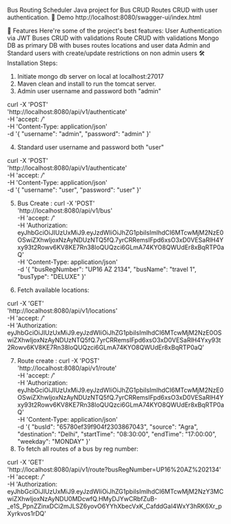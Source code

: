 Bus Routing Scheduler
Java project for Bus CRUD Routes CRUD with user authentication.
🚀 Demo
http://localhost:8080/swagger-ui/index.html

🧐 Features
Here're some of the project's best features:
User Authentication via JWT
Buses CRUD with validations
Route CRUD with validations
Mongo DB as primary DB with buses routes locations and user data
Admin and Standard users with create/update restrictions on non admin users
🛠️ Installation Steps:
1. Initiate mongo db server on local at localhost:27017
2. Maven clean and install to run the tomcat server.
3. Admin user username and password both "admin"


curl -X 'POST' \
  'http://localhost:8080/api/v1/authenticate' \
  -H 'accept: */*' \
  -H 'Content-Type: application/json' \
  -d '{
  "username": "admin",
  "password": "admin"
}'


4. Standard user username and password both "user"


curl -X 'POST' \
  'http://localhost:8080/api/v1/authenticate' \
  -H 'accept: */*' \
  -H 'Content-Type: application/json' \
  -d '{
  "username": "user",
  "password": "user"
}'



5. Bus Create :
curl -X 'POST' \
  'http://localhost:8080/api/v1/bus' \
  -H 'accept: */*' \
  -H 'Authorization: eyJhbGciOiJIUzUxMiJ9.eyJzdWIiOiJhZG1pbiIsImlhdCI6MTcwMjM2NzE0OSwiZXhwIjoxNzAyNDUzNTQ5fQ.7yrCRRemsIFpd6xsO3xD0VESaRlH4Yxy93t2Rowv6KV8KE7Rn38loQUQzci6GLmA74KYO8QWUdEr8xBqRTP0aQ' \
  -H 'Content-Type: application/json' \
  -d '{
  "busRegNumber": "UP16 AZ 2134",
  "busName": "travel 1",
  "busType": "DELUXE"
}'

6. Fetch available locations:


curl -X 'GET' \
  'http://localhost:8080/api/v1/locations' \
  -H 'accept: */*' \
  -H 'Authorization: eyJhbGciOiJIUzUxMiJ9.eyJzdWIiOiJhZG1pbiIsImlhdCI6MTcwMjM2NzE0OSwiZXhwIjoxNzAyNDUzNTQ5fQ.7yrCRRemsIFpd6xsO3xD0VESaRlH4Yxy93t2Rowv6KV8KE7Rn38loQUQzci6GLmA74KYO8QWUdEr8xBqRTP0aQ'

7. Route create : 
curl -X 'POST' \
  'http://localhost:8080/api/v1/route' \
  -H 'accept: */*' \
  -H 'Authorization: eyJhbGciOiJIUzUxMiJ9.eyJzdWIiOiJhZG1pbiIsImlhdCI6MTcwMjM2NzE0OSwiZXhwIjoxNzAyNDUzNTQ5fQ.7yrCRRemsIFpd6xsO3xD0VESaRlH4Yxy93t2Rowv6KV8KE7Rn38loQUQzci6GLmA74KYO8QWUdEr8xBqRTP0aQ' \
  -H 'Content-Type: application/json' \
  -d '{
  "busId": "65780ef39f904f2303867043",
  "source": "Agra",
  "destination": "Delhi",
  "startTime": "08:30:00",
  "endTime": "17:00:00",
  "weekday": "MONDAY"
}'
8. To fetch all routes of a bus by reg number:

curl -X 'GET' \
  'http://localhost:8080/api/v1/route?busRegNumber=UP16%20AZ%202134' \
  -H 'accept: */*' \
  -H 'Authorization: eyJhbGciOiJIUzUxMiJ9.eyJzdWIiOiJhZG1pbiIsImlhdCI6MTcwMjM2NzY3MCwiZXhwIjoxNzAyNDU0MDcwfQ.HMyDJYwCRbfZuB-_e1S_PpnZZinxDCi2mJLSZ6yovO6YYhXbecVxK_CafddGaI4WxY3hRK6Xr_pXyrkvos1rDQ'

